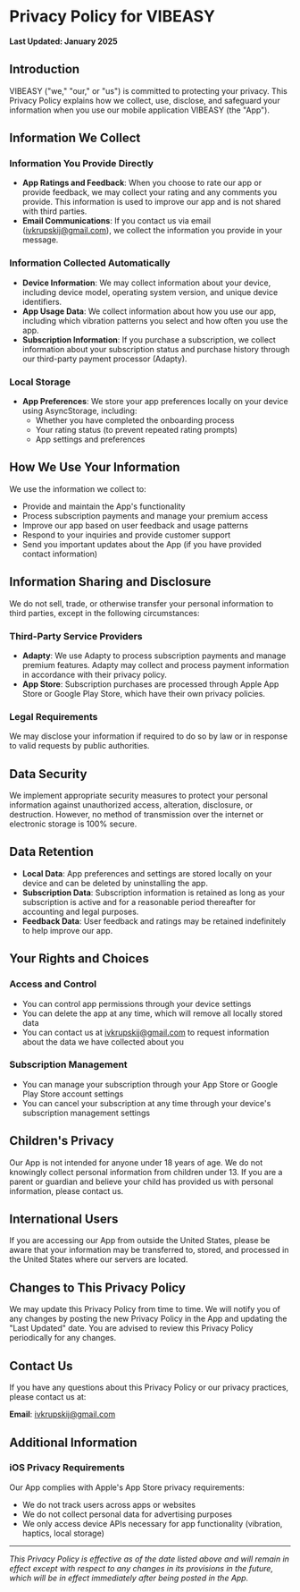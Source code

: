 # Privacy Policy for VIBEASY

**Last Updated: January 2025**

## Introduction

VIBEASY ("we," "our," or "us") is committed to protecting your privacy. This Privacy Policy explains how we collect, use, disclose, and safeguard your information when you use our mobile application VIBEASY (the "App").

## Information We Collect

### Information You Provide Directly
- **App Ratings and Feedback**: When you choose to rate our app or provide feedback, we may collect your rating and any comments you provide. This information is used to improve our app and is not shared with third parties.
- **Email Communications**: If you contact us via email (ivkrupskij@gmail.com), we collect the information you provide in your message.

### Information Collected Automatically
- **Device Information**: We may collect information about your device, including device model, operating system version, and unique device identifiers.
- **App Usage Data**: We collect information about how you use our app, including which vibration patterns you select and how often you use the app.
- **Subscription Information**: If you purchase a subscription, we collect information about your subscription status and purchase history through our third-party payment processor (Adapty).

### Local Storage
- **App Preferences**: We store your app preferences locally on your device using AsyncStorage, including:
  - Whether you have completed the onboarding process
  - Your rating status (to prevent repeated rating prompts)
  - App settings and preferences

## How We Use Your Information

We use the information we collect to:
- Provide and maintain the App's functionality
- Process subscription payments and manage your premium access
- Improve our app based on user feedback and usage patterns
- Respond to your inquiries and provide customer support
- Send you important updates about the App (if you have provided contact information)

## Information Sharing and Disclosure

We do not sell, trade, or otherwise transfer your personal information to third parties, except in the following circumstances:

### Third-Party Service Providers
- **Adapty**: We use Adapty to process subscription payments and manage premium features. Adapty may collect and process payment information in accordance with their privacy policy.
- **App Store**: Subscription purchases are processed through Apple App Store or Google Play Store, which have their own privacy policies.

### Legal Requirements
We may disclose your information if required to do so by law or in response to valid requests by public authorities.

## Data Security

We implement appropriate security measures to protect your personal information against unauthorized access, alteration, disclosure, or destruction. However, no method of transmission over the internet or electronic storage is 100% secure.

## Data Retention

- **Local Data**: App preferences and settings are stored locally on your device and can be deleted by uninstalling the app.
- **Subscription Data**: Subscription information is retained as long as your subscription is active and for a reasonable period thereafter for accounting and legal purposes.
- **Feedback Data**: User feedback and ratings may be retained indefinitely to help improve our app.

## Your Rights and Choices

### Access and Control
- You can control app permissions through your device settings
- You can delete the app at any time, which will remove all locally stored data
- You can contact us at ivkrupskij@gmail.com to request information about the data we have collected about you

### Subscription Management
- You can manage your subscription through your App Store or Google Play Store account settings
- You can cancel your subscription at any time through your device's subscription management settings

## Children's Privacy

Our App is not intended for anyone under 18 years of age. We do not knowingly collect personal information from children under 13. If you are a parent or guardian and believe your child has provided us with personal information, please contact us.

## International Users

If you are accessing our App from outside the United States, please be aware that your information may be transferred to, stored, and processed in the United States where our servers are located.

## Changes to This Privacy Policy

We may update this Privacy Policy from time to time. We will notify you of any changes by posting the new Privacy Policy in the App and updating the "Last Updated" date. You are advised to review this Privacy Policy periodically for any changes.

## Contact Us

If you have any questions about this Privacy Policy or our privacy practices, please contact us at:

**Email**: ivkrupskij@gmail.com

## Additional Information

### iOS Privacy Requirements
Our App complies with Apple's App Store privacy requirements:
- We do not track users across apps or websites
- We do not collect personal data for advertising purposes
- We only access device APIs necessary for app functionality (vibration, haptics, local storage)

---

*This Privacy Policy is effective as of the date listed above and will remain in effect except with respect to any changes in its provisions in the future, which will be in effect immediately after being posted in the App.*
